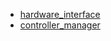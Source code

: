 - [hardware_interface](ros-rolling-hardware-interface_2.13.0-2023.01.11.18.03_amd64-2023-01-11T18:03:06Z.build)
- [controller_manager](ros-rolling-controller-manager-msgs_2.13.0-2023.01.11.15.35_amd64-2023-01-11T15:35:03Z.build)
